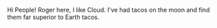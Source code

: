 Hi People!
Roger here, I like Cloud. I've had tacos on the moon and find them far superior to Earth tacos.
